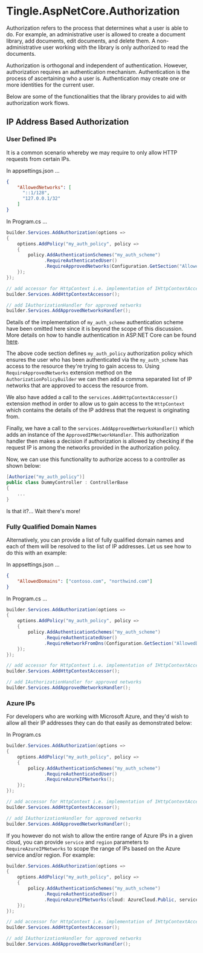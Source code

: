 # Tingle.AspNetCore.Authorization

Authorization refers to the process that determines what a user is able to do. For example, an administrative user is allowed to create a document library, add documents, edit documents, and delete them. A non-administrative user working with the library is only authorized to read the documents.

Authorization is orthogonal and independent of authentication. However, authorization requires an authentication mechanism. Authentication is the process of ascertaining who a user is. Authentication may create one or more identities for the current user.

Below are some of the functionalities that the library provides to aid with authorization work flows.

## IP Address Based Authorization

### User Defined IPs

It is a common scenario whereby we may require to only allow HTTP requests from certain IPs.

In appsettings.json ...

```json
{
    "AllowedNetworks": [
      "::1/128",
      "127.0.0.1/32"
    ]
}
```

In Program.cs ...

```cs
builder.Services.AddAuthorization(options =>
{
    options.AddPolicy("my_auth_policy", policy =>
    {
        policy.AddAuthenticationSchemes("my_auth_scheme")
              .RequireAuthenticatedUser()
              .RequireApprovedNetworks(Configuration.GetSection("AllowedNetworks"));
    });
});

// add accessor for HttpContext i.e. implementation of IHttpContextAccessor
builder.Services.AddHttpContextAccessor();

// add IAuthorizationHandler for approved networks
builder.Services.AddApprovedNetworksHandler();
```

Details of the implementation of `my_auth_scheme` authentication scheme have been omitted here since it is beyond the scope of this discussion. More details on how to handle authentication in ASP.NET Core can be found [here](https://docs.microsoft.com/en-us/aspnet/core/security/authentication/?view=aspnetcore-7.0).

The above code section defines `my_auth_policy` authorization policy which ensures the user who has been authenticated via the `my_auth_scheme` has access to the resource they're trying to gain access to. Using `RequireApprovedNetworks` extension method on the `AuthorizationPolicyBuilder` we can then add a comma separated list of IP networks that are approved to access the resource from.

We also have added a call to the `services.AddHttpContextAccessor()` extension method in order to allow us to gain access to the `HttpContext` which contains the details of the IP address that the request is originating from.

Finally, we have a call to the `services.AddApprovedNetworksHandler()` which adds an instance of the `ApprovedIPNetworkHandler`. This authorization handler then makes a decision if authorization is allowed by checking if the request IP is among the networks provided in the authorization policy.

Now, we can use this functionality to authorize access to a controller as shown below:

```cs
[Authorize("my_auth_policy")]
public class DummyController : ControllerBase
{
    ...
}
```

Is that it?... Wait there's more!

### Fully Qualified Domain Names

Alternatively, you can provide a list of fully qualified domain names and each of them will be resolved to the list of IP addresses. Let us see how to do this with an example:

In appsettings.json ...

```json
{
    "AllowedDomains": ["contoso.com", "northwind.com"]
}
```

In Program.cs ...

```cs
builder.Services.AddAuthorization(options =>
{
    options.AddPolicy("my_auth_policy", policy =>
    {
        policy.AddAuthenticationSchemes("my_auth_scheme")
              .RequireAuthenticatedUser()
              .RequireNetworkFromDns(Configuration.GetSection("AllowedDomains"));
    });
});

// add accessor for HttpContext i.e. implementation of IHttpContextAccessor
builder.Services.AddHttpContextAccessor();

// add IAuthorizationHandler for approved networks
builder.Services.AddApprovedNetworksHandler();
```

### Azure IPs

For developers who are working with Microsoft Azure, and they'd wish to allow all their IP addresses they can do that easily as demonstrated below:

In Program.cs

```cs
builder.Services.AddAuthorization(options =>
{
    options.AddPolicy("my_auth_policy", policy =>
    {
        policy.AddAuthenticationSchemes("my_auth_scheme")
              .RequireAuthenticatedUser()
              .RequireAzureIPNetworks();
    });
});

// add accessor for HttpContext i.e. implementation of IHttpContextAccessor
builder.Services.AddHttpContextAccessor();

// add IAuthorizationHandler for approved networks
builder.Services.AddApprovedNetworksHandler();
```

If you however do not wish to allow the entire range of Azure IPs in a given cloud, you can provide `service` and `region` parameters to `RequireAzureIPNetworks` to scope the range of IPs based on the Azure service and/or region. For example:

```cs
builder.Services.AddAuthorization(options =>
{
    options.AddPolicy("my_auth_policy", policy =>
    {
        policy.AddAuthenticationSchemes("my_auth_scheme")
              .RequireAuthenticatedUser()
              .RequireAzureIPNetworks(cloud: AzureCloud.Public, service: "AzureAppService", region: "westeurope");
    });
});

// add accessor for HttpContext i.e. implementation of IHttpContextAccessor
builder.Services.AddHttpContextAccessor();

// add IAuthorizationHandler for approved networks
builder.Services.AddApprovedNetworksHandler();
```
